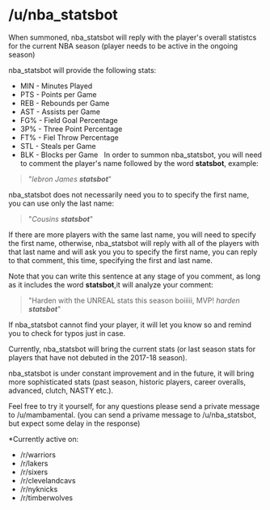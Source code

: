 # /u/nba_statsbot

When summoned, nba_statsbot will reply with the player's overall statistcs for the current NBA season (player needs to be active in the ongoing season)

nba_statsbot will provide the following stats:

* MIN - Minutes Played
* PTS - Points per Game
* REB - Rebounds per Game
* AST - Assists per Game
* FG% - Field Goal Percentage
* 3P% - Three Point Percentage
* FT% - Fiel Throw Percentage
* STL - Steals per Game
* BLK - Blocks per Game
&nbsp;
In order to summon nba_statsbot, you will need to comment the player's name followed by the word **statsbot**, example:

> "_lebron James **statsbot**_"

nba_statsbot does not necessarily need you to to specify the first name, you can use only the last name:

> "_Cousins **statsbot**_" 

If there are more players with the same last name, you will need to specify the first name, otherwise, nba_statsbot will reply with all of the players with that last name and will ask you you to specify the first name, you can reply to that comment, this time, specifying the first and last name.

Note that you can write this sentence at any stage of you comment, as long as it includes the word **statsbot**,it will analyze your comment:

> "Harden with the UNREAL stats this season boiiiii, MVP! _harden **statsbot**_"

If nba_statsbot cannot find your player, it will let you know so and remind you to check for typos just in case.

Currently, nba_statsbot will bring the current stats (or last season stats for players that have not debuted in the 2017-18 season).

nba_statsbot is under constant improvement and in the future, it will bring more sophisticated stats (past season, historic players, career overalls, advanced, clutch, NASTY etc.).

Feel free to try it yourself, for any questions please send a private message to /u/mambamental. (you can send a privame message to /u/nba_statsbot, but expect some delay in the response)

*Currently active on: 

- /r/warriors
- /r/lakers
- /r/sixers
- /r/clevelandcavs
- /r/nyknicks
- /r/timberwolves
